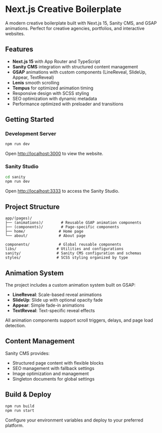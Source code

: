 # Next.js Creative Boilerplate

A modern creative boilerplate built with Next.js 15, Sanity CMS, and GSAP animations. Perfect for creative agencies, portfolios, and interactive websites.

## Features

- **Next.js 15** with App Router and TypeScript
- **Sanity CMS** integration with structured content management
- **GSAP** animations with custom components (LineReveal, SlideUp, Appear, TextReveal)
- **Lenis** smooth scrolling
- **Tempus** for optimized animation timing
- Responsive design with SCSS styling
- SEO optimization with dynamic metadata
- Performance optimized with preloader and transitions

## Getting Started

### Development Server

```bash
npm run dev
```

Open [http://localhost:3000](http://localhost:3000) to view the website.

### Sanity Studio

```bash
cd sanity
npm run dev
```

Open [http://localhost:3333](http://localhost:3333) to access the Sanity Studio.

## Project Structure

```
app/(pages)/
├── (animations)/        # Reusable GSAP animation components
├── (components)/        # Page-specific components
├── home/               # Home page
└── about/              # About page

components/             # Global reusable components
libs/                  # Utilities and configurations
sanity/                # Sanity CMS configuration and schemas
styles/                # SCSS styling organized by type
```

## Animation System

The project includes a custom animation system built on GSAP:

- **LineReveal**: Scale-based reveal animations
- **SlideUp**: Slide up with optional opacity fade
- **Appear**: Simple fade-in animations  
- **TextReveal**: Text-specific reveal effects

All animation components support scroll triggers, delays, and page load detection.

## Content Management

Sanity CMS provides:
- Structured page content with flexible blocks
- SEO management with fallback settings
- Image optimization and management
- Singleton documents for global settings

## Build & Deploy

```bash
npm run build
npm run start
```

Configure your environment variables and deploy to your preferred platform.
